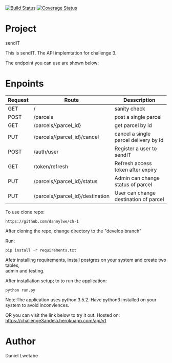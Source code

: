 [![Build Status](https://travis-ci.org/dannylwe/ch-1.svg?branch=develop)](https://travis-ci.org/dannylwe/ch-1) [![Coverage Status](https://coveralls.io/repos/github/dannylwe/ch-1/badge.svg?branch=develop)](https://coveralls.io/github/dannylwe/ch-1?branch=develop)

# Project

sendIT

This is sendIT. The API implemtation for challenge 3.   

The endpoint you can use are shown below:

# Enpoints

|Request|Route|Desscription|
|-------|-----|------------|
|GET    |/|sanity check|
|POST   |/parcels|post a single parcel|
|GET    |/parcels/{parcel_id}|get parcel by id|
|PUT    |/parcels/{parcel_id}/cancel| cancel a single parcel delivery by Id|
|POST   |/auth/user| Register a user to sendIT|
|GET    |/token/refresh | Refresh access token after expiry|
|PUT    |/parcels/{parcel_id}/status| Admin can change status of parcel|
|PUT    |/parcels/{parcel_id}/destination| User can change destination of parcel|

To use clone repo:
```
https://github.com/dannylwe/ch-1
```

After cloning the repo, change directory to the "develop branch"

Run:

```
pip install -r requirements.txt
```

Afetr installing requirements, install postgres on your system and create two tables,  
admin and testing.

After installation setup; to to run the application:

```
python run.py
```

Note:The application uses python 3.5.2. Have python3 installed on your system to avoid inconviences.

OR you can visit the link below to try it out.
Hosted on: https://challenge3andela.herokuapp.com/api/v1

# Author

Daniel Lwetabe

